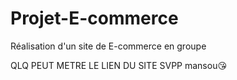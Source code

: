 # Projet-E-commerce
Réalisation d'un site de E-commerce en groupe 

QLQ PEUT METRE LE LIEN DU SITE SVPP
mansou😘
